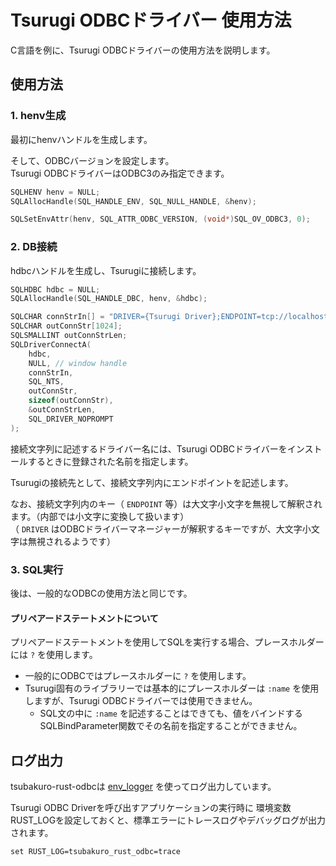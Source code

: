 # Tsurugi ODBCドライバー 使用方法

C言語を例に、Tsurugi ODBCドライバーの使用方法を説明します。

## 使用方法

### 1. henv生成

最初にhenvハンドルを生成します。

そして、ODBCバージョンを設定します。  
Tsurugi ODBCドライバーはODBC3のみ指定できます。

```c
SQLHENV henv = NULL;
SQLAllocHandle(SQL_HANDLE_ENV, SQL_NULL_HANDLE, &henv);

SQLSetEnvAttr(henv, SQL_ATTR_ODBC_VERSION, (void*)SQL_OV_ODBC3, 0);
```

### 2. DB接続

hdbcハンドルを生成し、Tsurugiに接続します。

```c
SQLHDBC hdbc = NULL;
SQLAllocHandle(SQL_HANDLE_DBC, henv, &hdbc);

SQLCHAR connStrIn[] = "DRIVER={Tsurugi Driver};ENDPOINT=tcp://localhost:12345;";
SQLCHAR outConnStr[1024];
SQLSMALLINT outConnStrLen;
SQLDriverConnectA(
    hdbc,
    NULL, // window handle
    connStrIn,
    SQL_NTS,
    outConnStr,
    sizeof(outConnStr),
    &outConnStrLen,
    SQL_DRIVER_NOPROMPT
);
```

接続文字列に記述するドライバー名には、Tsurugi ODBCドライバーをインストールするときに登録された名前を指定します。

Tsurugiの接続先として、接続文字列内にエンドポイントを記述します。

なお、接続文字列内のキー（ `ENDPOINT` 等）は大文字小文字を無視して解釈されます。（内部では小文字に変換して扱います）  
（ `DRIVER` はODBCドライバーマネージャーが解釈するキーですが、大文字小文字は無視されるようです）

### 3. SQL実行

後は、一般的なODBCの使用方法と同じです。

#### プリペアードステートメントについて

プリペアードステートメントを使用してSQLを実行する場合、プレースホルダーには `?` を使用します。

- 一般的にODBCではプレースホルダーに `?` を使用します。
- Tsurugi固有のライブラリーでは基本的にプレースホルダーは `:name` を使用しますが、Tsurugi ODBCドライバーでは使用できません。
  - SQL文の中に `:name` を記述することはできても、値をバインドする SQLBindParameter関数でその名前を指定することができません。

## ログ出力

tsubakuro-rust-odbcは [env_logger](https://crates.io/crates/env_logger) を使ってログ出力しています。

Tsurugi ODBC Driverを呼び出すアプリケーションの実行時に 環境変数RUST_LOGを設定しておくと、標準エラーにトレースログやデバッグログが出力されます。

```dos
set RUST_LOG=tsubakuro_rust_odbc=trace
```

